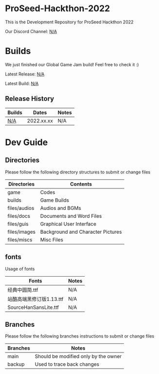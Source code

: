 # ProSeed-Hackthon-2022

This is the Development Repository for ProSeed Hackthon 2022

Our Discord Channel: [N/A](https://discord.gg/TBD)

# Builds

We just finished our Global Game Jam build! Feel free to check it :)

Latest Release: [N/A](TBD)

Latest Build: [N/A](TBD)

## Release History

|  Builds   |  Dates  |  Notes  |
|  ----  |  ----  |  ----  |
|  [N/A](TBD)  |  2022.xx.xx  |  N/A  |

# Dev Guide

## Directories

Please follow the following directory structures to submit or change files

|  Directories   |  Contents  |
|  ----  | ----  |
|  game  |  Codes  |
|  builds  |  Game Builds  |
|  files/audios  |  Audios and BGMs  |
|  files/docs  |  Documents and Word Files  |
|  files/guis  |  Graphical User Interface  |
|  files/images  |  Background and Character Pictures  |
|  files/miscs  |  Misc Files  |

## fonts

Usage of fonts

|  Fonts   |  Notes  |
|  ----  | ----  |
|  经典中圆简.ttf  | N/A  |
|  站酷高端黑修订版1.13.ttf  | N/A  |
|  SourceHanSansLite.ttf  | N/A  |

## Branches

Please follow the following branches instructions to submit or change files

|  Branches   |  Notes  |
|  ----  | ----  |
|  main  |  Should be modified only by the owner  |
|  backup  |  Used to trace back changes  |
